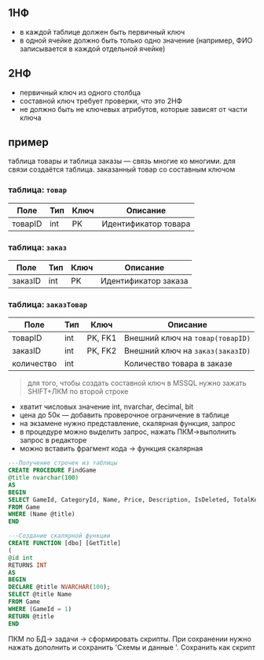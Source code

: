 ## 1НФ
- в каждой таблице должен быть первичный ключ
- в одной ячейке должно быть только одно значение (например, ФИО записывается в каждой отдельной ячейке)
## 2НФ
- первичный ключ из одного столбца
- составной ключ требует проверки, что это 2НФ
- не должно быть не ключевых атрибутов, которые зависят от части ключа
## пример 
таблица товары и таблица заказы — связь многие ко многими. для связи создаётся таблица. заказанный товар со составным ключом

### **таблица: `товар`**

| Поле    | Тип | Ключ | Описание             |
| ------- | --- | ---- | -------------------- |
| товарID | int | PK   | Идентификатор товара |

### **таблица: `заказ`**

| Поле    | Тип | Ключ | Описание             |
| ------- | --- | ---- | -------------------- |
| заказID | int | PK   | Идентификатор заказа |

### **таблица: `заказТовар`**

| Поле       | Тип | Ключ    | Описание                         |
| ---------- | --- | ------- | -------------------------------- |
| товарID    | int | PK, FK1 | Внешний ключ на `товар(товарID)` |
| заказID    | int | PK, FK2 | Внешний ключ на `заказ(заказID)` |
| количество | int |         | Количество товара в заказе       |

> для того, чтобы создать составной ключ в MSSQL нужно зажать SHIFT+ЛКМ по второй строке

- хватит числовых значение int, nvarchar, decimal, bit
- цена до 50к — добавить проверочное ограничение в таблице
- на экзамене нужно представление, скалярная функция, запрос
- в процедуре можно выделить запрос, нажать ПКМ->выполнить запрос в редакторе
- можно вставить фрагмент кода -> функция скалярная 

```sql
---Получение строчек из таблицы
CREATE PROCEDURE FindGame
@title nvarchar(100)
AS
BEGIN
SELECT GameId, CategoryId, Name, Price, Description, IsDeleted, TotalKeys
FROM Game
WHERE (Name @title)
END
```

```sql
---Создание скалярной функции
CREATE FUNCTION [dbo] [GetTitle] 
(
@id int
RETURNS INT
AS
BEGIN
DECLARE @title NVARCHAR(100);
SELECT @title Name
FROM Game
WHERE (GameId = 1)
RETURN @title
END
```


ПКМ по БД-> задачи -> сформировать скрипты. При сохранении нужно нажать дополнить и сохранить 'Схемы и данные '. Сохранить как скрипт